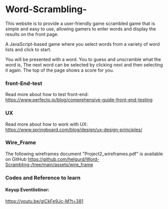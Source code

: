 # Word-Scrambling-
This website is to provide a user-friendly game scrambled game that is simple and easy to use, allowing gamers to enter words and display the results on the front page.

A JavaScript-based game where you select words from a variety of word lists and click to start.   

You will be presented with a word.
You to guess and unscramble what the word is, The next word can be selected by clicking next and then selecting it again.
The top of the page shows a score for you.

### front-End-test
Read more about how to test front-end: 
https://www.perfecto.io/blog/comprehensive-guide-front-end-testing

### UX 

Read more about how to work with UX: 
https://www.springboard.com/blog/design/ux-design-principles/


### Wire_Frame
The following wireframes document "Project2_wireframes.pdf" is available on GitHub
https://github.com/helgurd/Word-Scrambling-/tree/main/assets/wire_frame

### Codes and Reference to learn 
#### Keyup Eventlistinor:
https://youtu.be/giCkFe9Jc-M?t=381
